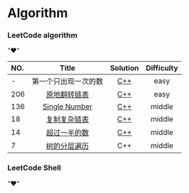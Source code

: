 # Algorithm 
### LeetCode algorithm
"&hearts;"

|NO.| Title |Solution|Difficulty|
|:--| :---: |:----:|:----:|
|-|第一个只出现一次的数| [C++](./FirstAppearOnce/FirstAppearOnce.cpp)|easy|
|206|[原地翻转链表](https://leetcode.com/problems/reverse-linked-list/) | [C++](./ReverseLinklist/ReverseLinklist.cpp)|easy|
|136|[Single Number](https://leetcode.com/problemset/algorithms/)| [C++](./SingleNumber/SingleNumber.cpp)|middle|
|18|[复制复杂链表](http://www.jiuzhang.com/problem/18/) | [C++](./CopyLinklist/CopyLinklist.cpp)|middle|
|14|[超过一半的数](http://www.jiuzhang.com/problem/14/) | [C++](./OverHalfNumber/OverHalfNumber.cpp)|middle|
|7|[树的分层遍历](http://www.jiuzhang.com/problem/7/) | C++|middle|
### LeetCode Shell
"&hearts;"
